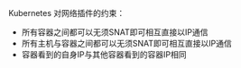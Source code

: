 Kubernetes 对网络插件的约束：

- 所有容器之间都可以无须SNAT即可相互直接以IP通信
- 所有主机与容器之间都可以无须SNAT即可相互直接以IP通信
- 容器看到的自身IP与其他容器看到的容器IP相同
